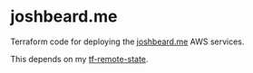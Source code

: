 # joshbeard.me

Terraform code for deploying the [joshbeard.me](https://joshbeard.me/) AWS
services.

This depends on my [tf-remote-state](https://gitlab.com/joshbeard/tf-remote-state).
